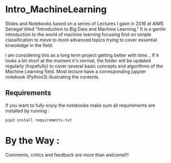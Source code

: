 # Intro_MachineLearning
Slides and Notebooks based on a series of Lectures I gave in 2016 at AIMS Senegal titled "Introduction to Big Data and Machine Learning."
It is a gentle introduction to the world of machine learning focusing first on simple classification to move to more advanced topics trying to cover essential knwoledge in the field.

I am considering this as a long term project getting better with time...
If it looks a bit short at the moment it's normal, the folder will be updated regularly (hopefully) to cover several basic concepts and algorithms of the Machine Learning field.
Most lecture have a corresponding jupyter notebook (Python3) illustrating the contents.

## Requirements

If you want to fully enjoy the notebooks make sure all requirements are installed by running :
```sh
pip3 install requirements.txt
```

# By the Way :
Comments, critics and feedback are more than welcome!!!
